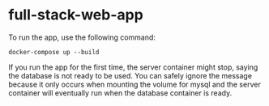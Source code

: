 # full-stack-web-app

To run the app, use the following command:
```
docker-compose up --build
```

If you run the app for the first time, the server container might stop, saying the database is not ready to be used. You can safely ignore the message because it only occurs when mounting the volume for mysql and the server container will eventually run when the database container is ready.
